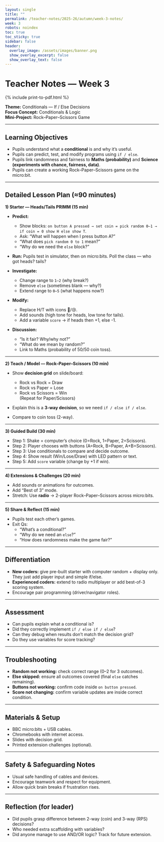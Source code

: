 ```yaml
---
layout: single
title: ""
permalink: /teacher-notes/2025-26/autumn/week-3-notes/
week: 3
robots: noindex
toc: true
toc_sticky: true
sidebar: false
header:
  overlay_image: /assets/images/banner.png
  show_overlay_excerpt: false
  show_overlay_text: false
---
```


# Teacher Notes — Week 3  
{% include print-to-pdf.html %}

**Theme:** Conditionals — If / Else Decisions  
**Focus Concept:** Conditionals & Logic  
**Mini-Project:** Rock–Paper–Scissors Game  

---

## Learning Objectives
- Pupils understand what a **conditional** is and why it’s useful.  
- Pupils can predict, test, and modify programs using `if / else`.  
- Pupils link randomness and fairness to **Maths (probability)** and **Science (experiments with chance, fairness, data)**.  
- Pupils can create a working Rock–Paper–Scissors game on the micro:bit.  

---

## Detailed Lesson Plan (≈90 minutes)

**1) Starter — Heads/Tails PRIMM (15 min)**  
- **Predict:**  
  - Show blocks: `on button A pressed → set coin = pick random 0–1 → if coin = 0 show H else show T`.  
  - Ask: “What will happen when I press button A?”  
  - “What does `pick random 0 to 1` mean?”  
  - “Why do we need the `else` block?”  

- **Run:** Pupils test in simulator, then on micro:bits. Poll the class — who got heads? tails?  

- **Investigate:**  
  - Change range to `1–2` (why break?)  
  - Remove `else` (sometimes blank — why?)  
  - Extend range to `0–5` (what happens now?)  

- **Modify:**  
  - Replace H/T with icons 🙂/😢.  
  - Add sounds (high tone for heads, low tone for tails).  
  - Add a variable `score` → if heads then +1, else -1.  

- **Discussion:**  
  - “Is it fair? Why/why not?”  
  - “What do we mean by random?”  
  - Link to Maths (probability of 50/50 coin toss).  

---

**2) Teach / Model — Rock–Paper–Scissors (10 min)**  
- Show **decision grid** on slide/board:  
  - Rock vs Rock = Draw  
  - Rock vs Paper = Lose  
  - Rock vs Scissors = Win  
  (Repeat for Paper/Scissors)  

- Explain this is a **3-way decision**, so we need `if / else if / else`.  
- Compare to coin toss (2-way).  

---

**3) Guided Build (30 min)**  
- Step 1: Shake = computer’s choice (0=Rock, 1=Paper, 2=Scissors).  
- Step 2: Player chooses with buttons (A=Rock, B=Paper, A+B=Scissors).  
- Step 3: Use conditionals to compare and decide outcome.  
- Step 4: Show result (Win/Lose/Draw) with LED pattern or text.  
- Step 5: Add `score` variable (change by +1 if win).  

---

**4) Extensions & Challenges (20 min)**  
- Add sounds or animations for outcomes.  
- Add “Best of 3” mode.  
- Stretch: Use **radio** → 2-player Rock–Paper–Scissors across micro:bits.  

---

**5) Share & Reflect (15 min)**  
- Pupils test each other’s games.  
- Exit Qs:  
  - “What’s a conditional?”  
  - “Why do we need an `else`?”  
  - “How does randomness make the game fair?”  

---

## Differentiation
- **New coders:** give pre-built starter with computer random + display only. They just add player input and simple if/else.  
- **Experienced coders:** extend to radio multiplayer or add best-of-3 scoring system.  
- Encourage pair programming (driver/navigator roles).  

---

## Assessment
- Can pupils explain what a conditional is?  
- Did they correctly implement `if / else if / else`?  
- Can they debug when results don’t match the decision grid?  
- Do they use variables for score tracking?  

---

## Troubleshooting
- **Random not working:** check correct range (0–2 for 3 outcomes).  
- **Else skipped:** ensure all outcomes covered (final `else` catches remaining).  
- **Buttons not working:** confirm code inside `on button pressed`.  
- **Score not changing:** confirm variable updates are inside correct condition.  

---

## Materials & Setup
- BBC micro:bits + USB cables.  
- Chromebooks with internet access.  
- Slides with decision grid.  
- Printed extension challenges (optional).  

---

## Safety & Safeguarding Notes
- Usual safe handling of cables and devices.  
- Encourage teamwork and respect for equipment.  
- Allow quick brain breaks if frustration rises.  

---

## Reflection (for leader)
- Did pupils grasp difference between 2-way (coin) and 3-way (RPS) decisions?  
- Who needed extra scaffolding with variables?  
- Did anyone manage to use AND/OR logic? Track for future extension.  
